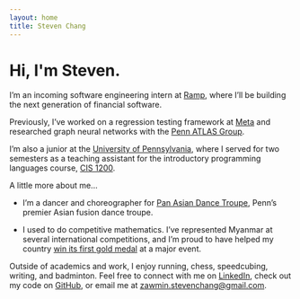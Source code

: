 ```yaml
---
layout: home
title: Steven Chang
---
```

# Hi, I'm Steven.

I’m an incoming software engineering intern at [Ramp](https://ramp.com/), where I’ll be building the next generation of financial software.

Previously, I’ve worked on a regression testing framework at [Meta](https://about.meta.com/) and researched graph neural networks with the [Penn ATLAS Group](https://web.sas.upenn.edu/pennatlas/).

I’m also a junior at the [University of Pennsylvania](https://www.upenn.edu/), where I served for two semesters as a teaching assistant for the introductory programming languages course, [CIS 1200](https://www.seas.upenn.edu/~cis120/current/).

A little more about me...

- I’m a dancer and choreographer for [Pan Asian Dance Troupe](https://www.panasiandance.com/), Penn’s premier Asian fusion dance troupe.

- I used to do competitive mathematics. I’ve represented Myanmar at several international competitions, and I’m proud to have helped my country [win its first gold medal](https://www.facebook.com/share/p/1G7vXeXbhB/) at a major event.

Outside of academics and work, I enjoy running, chess, speedcubing, writing, and badminton. Feel free to connect with me on [LinkedIn](https://www.linkedin.com/in/zminsc/), check out my code on [GitHub](https://github.com/zminsc), or email me at [zawmin.stevenchang@gmail.com](mailto:zawmin.stevenchang@gmail.com).
